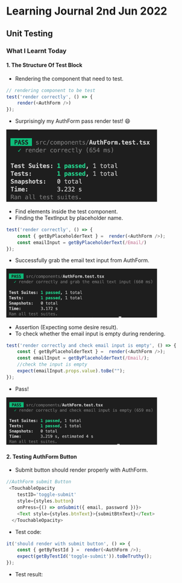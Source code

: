 # Learning Journal 2nd Jun 2022
## Unit Testing
### What I Learnt Today
#### 1. The Structure Of Test Block 
- Rendering the component that need to test.
```javascript
// rendering component to be test
test('render correctly', () => {
    render(<AuthForm />)
});
```
- Surprisingly my AuthForm pass render test! 😄
<img src="https://github.com/janson-gan/react-native-training/blob/main/images/June/02062022/Screenshot%202022-06-02%20at%205.19.12%20PM.png" width="400" />

- Find elements inside the test component.
- Finding the TextInput by placeholder name.
```javascript
test('render correctly', () => {
    const { getByPlaceholderText } =  render(<AuthForm />);
    const emailInput = getByPlaceholderText(/Email/)
});
```
- Successfully grab the email text input from AuthForm.
<img src="https://github.com/janson-gan/react-native-training/blob/main/images/June/02062022/Screenshot%202022-06-02%20at%205.54.25%20PM.png" width="400" />

- Assertion (Expecting some desire result).
- To check whether the email input is empty during rendering.
```javascript
test('render correctly and check email input is empty', () => {
    const { getByPlaceholderText } =  render(<AuthForm />);
    const emailInput = getByPlaceholderText(/Email/);
    //check the input is empty
    expect(emailInput.props.value).toBe("");
});
```
- Pass!
<img src="https://github.com/janson-gan/react-native-training/blob/main/images/June/02062022/Screenshot%202022-06-02%20at%206.02.48%20PM.png" width="400" />

#### 2. Testing AuthForm Button
- Submit button should render properly with AuthForm.
```javascript
//AuthForm submit Button
 <TouchableOpacity 
    testID='toggle-submit'
    style={styles.button} 
    onPress={() => onSubmit({ email, password })}>
    <Text style={styles.btnText}>{submitBtnText}</Text>
  </TouchableOpacity>
```
- Test code:
```javascript
it('should render with submit button', () => {
    const { getByTestId } =  render(<AuthForm />);
    expect(getByTestId('toggle-submit')).toBeTruthy();
});
```
- Test result:
<img src="" width="400" />
